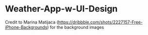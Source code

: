 # Weather-App-w-UI-Design
Credit to Marina Matijaca (https://dribbble.com/shots/2227157-Free-iPhone-Backgrounds) for the background images
